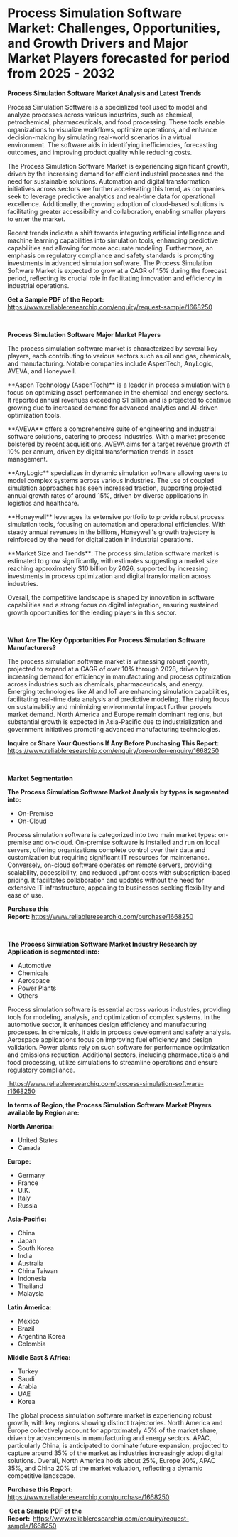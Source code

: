 <p><h1>Process Simulation Software Market: Challenges, Opportunities, and Growth Drivers and Major Market Players forecasted for period from 2025 - 2032</h1></p><p><strong>Process Simulation Software Market Analysis and Latest Trends</strong></p>
<p><p>Process Simulation Software is a specialized tool used to model and analyze processes across various industries, such as chemical, petrochemical, pharmaceuticals, and food processing. These tools enable organizations to visualize workflows, optimize operations, and enhance decision-making by simulating real-world scenarios in a virtual environment. The software aids in identifying inefficiencies, forecasting outcomes, and improving product quality while reducing costs.</p><p>The Process Simulation Software Market is experiencing significant growth, driven by the increasing demand for efficient industrial processes and the need for sustainable solutions. Automation and digital transformation initiatives across sectors are further accelerating this trend, as companies seek to leverage predictive analytics and real-time data for operational excellence. Additionally, the growing adoption of cloud-based solutions is facilitating greater accessibility and collaboration, enabling smaller players to enter the market.</p><p>Recent trends indicate a shift towards integrating artificial intelligence and machine learning capabilities into simulation tools, enhancing predictive capabilities and allowing for more accurate modeling. Furthermore, an emphasis on regulatory compliance and safety standards is prompting investments in advanced simulation software. The Process Simulation Software Market is expected to grow at a CAGR of 15% during the forecast period, reflecting its crucial role in facilitating innovation and efficiency in industrial operations.</p></p>
<p><strong>Get a Sample PDF of the Report:&nbsp;</strong> <a href="https://www.reliableresearchiq.com/enquiry/request-sample/1668250?utm_campaign=99&utm_medium=2&utm_source=Github&utm_content=ia&utm_term=17042025&utm_id=process-simulation-software">https://www.reliableresearchiq.com/enquiry/request-sample/1668250</a></p>
<p>&nbsp;</p>
<p><strong>Process Simulation Software Major Market Players</strong></p>
<p><p>The process simulation software market is characterized by several key players, each contributing to various sectors such as oil and gas, chemicals, and manufacturing. Notable companies include AspenTech, AnyLogic, AVEVA, and Honeywell.</p><p>**Aspen Technology (AspenTech)** is a leader in process simulation with a focus on optimizing asset performance in the chemical and energy sectors. It reported annual revenues exceeding $1 billion and is projected to continue growing due to increased demand for advanced analytics and AI-driven optimization tools.</p><p>**AVEVA** offers a comprehensive suite of engineering and industrial software solutions, catering to process industries. With a market presence bolstered by recent acquisitions, AVEVA aims for a target revenue growth of 10% per annum, driven by digital transformation trends in asset management.</p><p>**AnyLogic** specializes in dynamic simulation software allowing users to model complex systems across various industries. The use of coupled simulation approaches has seen increased traction, supporting projected annual growth rates of around 15%, driven by diverse applications in logistics and healthcare.</p><p>**Honeywell** leverages its extensive portfolio to provide robust process simulation tools, focusing on automation and operational efficiencies. With steady annual revenues in the billions, Honeywell's growth trajectory is reinforced by the need for digitalization in industrial operations.</p><p>**Market Size and Trends**: The process simulation software market is estimated to grow significantly, with estimates suggesting a market size reaching approximately $10 billion by 2026, supported by increasing investments in process optimization and digital transformation across industries.</p><p>Overall, the competitive landscape is shaped by innovation in software capabilities and a strong focus on digital integration, ensuring sustained growth opportunities for the leading players in this sector.</p></p>
<p>&nbsp;</p>
<p><strong>What Are The Key Opportunities For Process Simulation Software Manufacturers?</strong></p>
<p><p>The process simulation software market is witnessing robust growth, projected to expand at a CAGR of over 10% through 2028, driven by increasing demand for efficiency in manufacturing and process optimization across industries such as chemicals, pharmaceuticals, and energy. Emerging technologies like AI and IoT are enhancing simulation capabilities, facilitating real-time data analysis and predictive modeling. The rising focus on sustainability and minimizing environmental impact further propels market demand. North America and Europe remain dominant regions, but substantial growth is expected in Asia-Pacific due to industrialization and government initiatives promoting advanced manufacturing technologies.</p></p>
<p><strong>Inquire or Share Your Questions If Any Before Purchasing This Report:</strong> <a href="https://www.reliableresearchiq.com/enquiry/pre-order-enquiry/1668250?utm_campaign=99&utm_medium=2&utm_source=Github&utm_content=ia&utm_term=17042025&utm_id=process-simulation-software">https://www.reliableresearchiq.com/enquiry/pre-order-enquiry/1668250</a></p>
<p>&nbsp;</p>
<p><strong>Market Segmentation</strong></p>
<p><strong>The Process Simulation Software Market Analysis by types is segmented into:</strong></p>
<p><ul><li>On-Premise</li><li>On-Cloud</li></ul></p>
<p><p>Process simulation software is categorized into two main market types: on-premise and on-cloud. On-premise software is installed and run on local servers, offering organizations complete control over their data and customization but requiring significant IT resources for maintenance. Conversely, on-cloud software operates on remote servers, providing scalability, accessibility, and reduced upfront costs with subscription-based pricing. It facilitates collaboration and updates without the need for extensive IT infrastructure, appealing to businesses seeking flexibility and ease of use.</p></p>
<p><strong>Purchase this Report:&nbsp;</strong><a href="https://www.reliableresearchiq.com/purchase/1668250?utm_campaign=99&utm_medium=2&utm_source=Github&utm_content=ia&utm_term=17042025&utm_id=process-simulation-software">https://www.reliableresearchiq.com/purchase/1668250</a></p>
<p>&nbsp;</p>
<p><strong>The Process Simulation Software Market Industry Research by Application is segmented into:</strong></p>
<p><ul><li>Automotive</li><li>Chemicals</li><li>Aerospace</li><li>Power Plants</li><li>Others</li></ul></p>
<p><p>Process simulation software is essential across various industries, providing tools for modeling, analysis, and optimization of complex systems. In the automotive sector, it enhances design efficiency and manufacturing processes. In chemicals, it aids in process development and safety analysis. Aerospace applications focus on improving fuel efficiency and design validation. Power plants rely on such software for performance optimization and emissions reduction. Additional sectors, including pharmaceuticals and food processing, utilize simulations to streamline operations and ensure regulatory compliance.</p></p>
<p><a href="https://www.reliableresearchiq.com/process-simulation-software-r1668250?utm_campaign=99&utm_medium=2&utm_source=Github&utm_content=ia&utm_term=17042025&utm_id=process-simulation-software">&nbsp;https://www.reliableresearchiq.com/process-simulation-software-r1668250</a></p>
<p><strong>In terms of Region, the Process Simulation Software Market Players available by Region are:</strong></p>
<p>
    <p> <strong> North America: </strong>
        <ul>
            <li>United States</li>
            <li>Canada</li>
        </ul>
        </p> 
    <p> <strong> Europe: </strong>
        <ul>
            <li>Germany</li>
            <li>France</li>
            <li>U.K.</li>
            <li>Italy</li>
            <li>Russia</li>
        </ul>
        </p> 
    <p> <strong> Asia-Pacific: </strong>
        <ul>
            <li>China</li>
            <li>Japan</li>
            <li>South Korea</li>
            <li>India</li>
            <li>Australia</li>
            <li>China Taiwan</li>
            <li>Indonesia</li>
            <li>Thailand</li>
            <li>Malaysia</li>
        </ul>
        </p> 
    <p> <strong> Latin America: </strong>
        <ul>
            <li>Mexico</li>
            <li>Brazil</li>
            <li>Argentina Korea</li>
            <li>Colombia</li>
        </ul>
        </p> 
    <p> <strong> Middle East & Africa: </strong>
        <ul>
            <li>Turkey</li>
            <li>Saudi</li>
            <li>Arabia</li>
            <li>UAE</li>
            <li>Korea</li>
        </ul>
    </p>
    </p>
<p><p>The global process simulation software market is experiencing robust growth, with key regions showing distinct trajectories. North America and Europe collectively account for approximately 45% of the market share, driven by advancements in manufacturing and energy sectors. APAC, particularly China, is anticipated to dominate future expansion, projected to capture around 35% of the market as industries increasingly adopt digital solutions. Overall, North America holds about 25%, Europe 20%, APAC 35%, and China 20% of the market valuation, reflecting a dynamic competitive landscape.</p></p>
<p><strong>Purchase this Report: </strong><a href="https://www.reliableresearchiq.com/purchase/1668250?utm_campaign=99&utm_medium=2&utm_source=Github&utm_content=ia&utm_term=17042025&utm_id=process-simulation-software">https://www.reliableresearchiq.com/purchase/1668250</a></p>
<p>&nbsp;<strong>Get a Sample PDF of the Report:&nbsp;&nbsp;</strong><a href="https://www.reliableresearchiq.com/enquiry/request-sample/1668250?utm_campaign=99&utm_medium=2&utm_source=Github&utm_content=ia&utm_term=17042025&utm_id=process-simulation-software">https://www.reliableresearchiq.com/enquiry/request-sample/1668250</a></p>
<p><strong></strong></p>
<p><p></p><p></p><p></p></p>